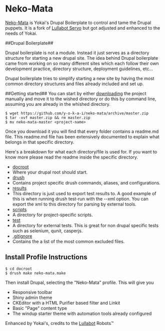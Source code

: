 # Neko-Mata
[Neko-Mata](http://yokai.com/?s=nekomata) is Yokai's Drupal Boilerplate to control and tame the Drupal puppets. It is a fork of [Lullabot Servo](https://github.com/Lullabot/drupal-boilerplate) but got adjusted and enhanced to the needs of Yokai.

##Drupal Boilerplate##

Drupal boilerplate is not a module. Instead it just serves as a directory structure for
starting a new drupal site. The idea behind Drupal boilerplate came from working on so many
different sites which each follow their own development practice, directory structure,
deployment guidelines, etc...

Drupal boilerplate tries to simplify starting a new site by having the most common
directory structures and files already included and set up.

##Getting started##
You can start by either [downloading](https://github.com/y-o-k-a-i/neko-mata/archive/master.zip)
the project manually and move it to the wished directory or do this by command line, assuming you are already in the whished directory.

```
$ wget https://github.com/y-o-k-a-i/neko-mata/archive/master.zip
$ tar -xvf master.zip && rm master.zip
$ mv neko-mata-master <project-name>
```

Once you download it you will find that every folder contains a readme.md file.
This readme.md file has been extensively documented to explain what belongs
in that specific directory.

Here's a breakdown for what each directory/file is used for. If you want to know more please
read the readme inside the specific directory.

* [docroot](https://github.com/y-o-k-a-i/neko-mata/tree/master/docroot)
 * Where your drupal root should start.
* [drush](https://github.com/y-o-k-a-i/neko-mata/tree/master/drush)
 * Contains project specific drush commands, aliases, and configurations.
* [results](https://github.com/y-o-k-a-i/neko-mata/tree/master/results)
 * This directory is just used to export test results to. A good example of this
   is when running drush test-run with the --xml option. You can export the xml
   to this directory for parsing by external tools.
* [scripts](https://github.com/y-o-k-a-i/neko-mata/tree/master/scripts)
 * A directory for project-specific scripts.
* [test](https://github.com/y-o-k-a-i/neko-mata/tree/master/tests)
 * A directory for external tests. This is great for non drupal specific tests
 such as selenium, qunit, casperjs.
* [.gitignore](https://github.com/y-o-k-a-i/neko-mata/blob/master/.gitignore)
 * Contains the a list of the most common excluded files.

## Install Profile Instructions
```
$ cd docroot
$ drush make neko-mata.make
```

Then install Drupal, selecting the "Neko-Mata" profile. This will give you

* Responsive toolbar
* Shiny admin theme
* CKEditor with a HTML Purifier based filter and Linkit
* Basic "Page" content type
* The windup starter theme with automation tools already configured


Enhanced by Yokai's, credits to the [Lullabot](https://github.com/Lullabot) Robots&trade;
